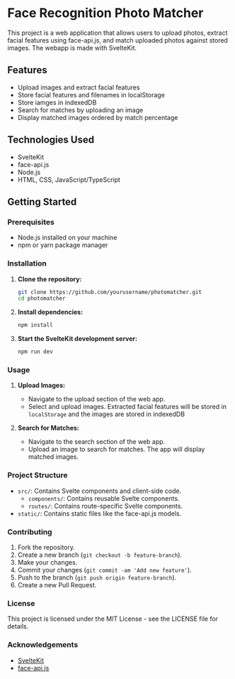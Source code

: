 # Face Recognition Photo Matcher

This project is a web application that allows users to upload photos, extract facial features using face-api.js, and match uploaded photos against stored images. The webapp is made with SvelteKit.

## Features

- Upload images and extract facial features
- Store facial features and filenames in localStorage
- Store iamges in indexedDB
- Search for matches by uploading an image
- Display matched images ordered by match percentage

## Technologies Used

- SvelteKit
- face-api.js
- Node.js
- HTML, CSS, JavaScript/TypeScript

## Getting Started

### Prerequisites

- Node.js installed on your machine
- npm or yarn package manager

### Installation

1. **Clone the repository:**

   ```bash
   git clone https://github.com/yourusername/photomatcher.git
   cd photomatcher
   ```

2. **Install dependencies:**

   ```bash
   npm install
   ```


3. **Start the SvelteKit development server:**

   ```bash
   npm run dev
   ```

### Usage

1. **Upload Images:**

   - Navigate to the upload section of the web app.
   - Select and upload images. Extracted facial features will be stored in `localStorage` and the images are stored in indexedDB

2. **Search for Matches:**

   - Navigate to the search section of the web app.
   - Upload an image to search for matches. The app will display matched images.

### Project Structure

- `src/`: Contains Svelte components and client-side code.
  - `components/`: Contains reusable Svelte components.
  - `routes/`: Contains route-specific Svelte components.
- `static/`: Contains static files like the face-api.js models.


### Contributing

1. Fork the repository.
2. Create a new branch (`git checkout -b feature-branch`).
3. Make your changes.
4. Commit your changes (`git commit -am 'Add new feature'`).
5. Push to the branch (`git push origin feature-branch`).
6. Create a new Pull Request.

### License

This project is licensed under the MIT License - see the LICENSE file for details.

### Acknowledgements

- [SvelteKit](https://kit.svelte.dev/)
- [face-api.js](https://github.com/justadudewhohacks/face-api.js)